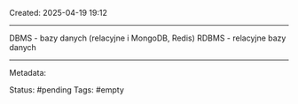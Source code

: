 Created: 2025-04-19 19:12

---

DBMS - bazy danych (relacyjne i MongoDB, Redis)
RDBMS - relacyjne bazy danych

---
Metadata:

Status: #pending
Tags: #empty
